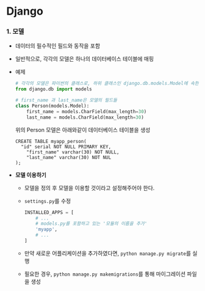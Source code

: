 # Django

### 1. 모델

- 데이터의 필수적인 필드와 동작을 포함

- 일반적으로, 각각의 모델은 하나의 데이터베이스 테이블에 매핑

- 예제

  ```python
  # 각각의 모델은 파이썬의 클래스로, 하위 클래스인 django.db.models.Model에 속한다.
  from django.db import models
  
  # first_name 과 last_name은 모델의 필드들
  class Person(models.Model):
      first_name = models.CharField(max_length=30)
      last_name = models.CharField(max_length=30)
  ```

  위의 Person 모델은 아래와같이 데이터베이스 테이블을 생성

  ```sqlite
  CREATE TABLE myapp_person(
  	"id" serial NOT NULL PRIMARY KEY,
      "first_name" varchar(30) NOT NULL,
      "last_name" varchar(30) NOT NUL
  );
  ```

- **모델 이용하기**

  - 모델을 정의 후 모델을 이용할 것이라고 설정해주어야 한다.

  - `settings.py`를 수정

    ```python
    INSTALLED_APPS = [
        # ...
        # models.py를 포함하고 있는 '모듈의 이름을 추가'
        'myapp',
        # ...
    ]
    ```

  - 만약 새로운 어플리케이션을 추가하였다면, `python manage.py migrate`를 실행

  - 필요한 경우, `python manage.py makemigrations`를 통해 마이그레이션 파일을 생성

